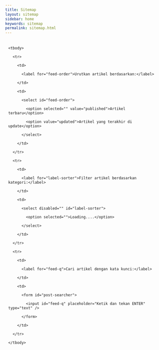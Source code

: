 ```yaml
---
title: Sitemap
layout: sitemap
sidebar: home
keywords: sitemap
permalink: sitemap.html
---
```


<style type='text/css' scoped="">

#table-outer{padding:7px 10px;margin:0 auto}

#table-outer table{width:auto;margin:0 auto;border:none!important;}

#table-outer table td{border:none!important;padding:0!important}

#table-outer form{font:inherit}

#table-outer label{display:block;text-align:right;margin:0 10px 0 0;padding:4px 0 0}

#table-outer select[disabled]{opacity:.4}

#post-searcher{display:block;margin:0;padding:0}

#table-outer input,#table-outer select{width:100%;border:1px solid #dedede;border-radius:5px;margin:0 0 5px;padding:5px;font-family: Roboto,sans-serif!important;font-size:16px!important;font-weight:500!important;text-transform:capitalize!important;outline:0;color:#333!important;-moz-box-sizing:border-box;-webkit-box-sizing:border-box;box-sizing:border-box}

#table-outer select option{min-height:1.4em!important;}

#table-outer input#feed-q{padding:5px 10px!important;}

#feed-container{background:#fff;display:block;clear:both;margin:0;padding:0;list-style:none;overflow:hidden;position:relative;border-top:none}

#feed-container li{list-style:none;margin:0;padding:0;border-top:1px solid #eee;color:#555;width:auto;float:left;display:inline}

#feed-container li .inner{margin:15px 0;height:auto;overflow:hidden;word-wrap:break-word;text-overflow:ellipsis}

#feed-container li a{text-decoration:none;color:#2C2C2C;font-weight:500}

#feed-container li a:hover{text-decoration:none;color:#E94141}

#feed-container li .news-text{margin-top:5px;line-height:1.3em!important}

#feed-container li img{margin:0 15px 5px 0;padding:7px 7px 7px 0;float:left;display:block;width:140px!important;}

#result-desc{margin:0;padding:0;}

#result-desc div,#result-desc span{display:block;margin:0;padding:5px 0 7px;color:#D64D52}

#result-desc div{color:inherit}

#feed-nav{margin:10px 0 30px;text-align:center;font-weight:500}

#feed-nav a,#feed-nav span{border:1px solid #dedede;border-radius:5px;padding:0;color:#757575;text-decoration:none;display:block;height:30px;line-height:32px}

#feed-nav a,#feed-nav span:hover{color:#1B1B1B}

#feed-nav a:active,#feed-nav a:hover{color:#555}

#feed-nav span{cursor:wait}

@media (max-width:600px){#table-outer table{margin:0 auto;width:100%}

#feed-container,#table-outer{margin:0 auto}

#feed-container li .inner{margin:5px auto;height:auto}

#feedContainer li{float:none;display:block;width:auto;height:auto}

#feed-container li .news-text, #feedContainer:after,#feed-container li img{display:none!important}

}

@media (max-width:414px){#table-outer table td{display:block;text-align:center}

#table-outer label{display:block;margin:0;padding:4px 0 0;text-align:center}

#table-outer input, #table-outer select{margin:0 0 10px}

}

</style>

<div id="table-outer">

  <table>

    <tbody>

      <tr>

        <td>

          <label for="feed-order">Urutkan artikel berdasarkan:</label>

        </td>

        <td>

          <select id="feed-order">

            <option selected="" value="published">Artikel terbaru</option>

            <option value="updated">Artikel yang terakhir di update</option>

          </select>

        </td>

      </tr>

      <tr>

        <td>

          <label for="label-sorter">Filter artikel berdasarkan kategori:</label>

        </td>

        <td>

          <select disabled="" id="label-sorter">

            <option selected="">Loading....</option>

          </select>

        </td>

      </tr>

      <tr>

        <td>

          <label for="feed-q">Cari artikel dengan kata kunci:</label>

        </td>

        <td>

          <form id="post-searcher">

            <input id="feed-q" placeholder="Ketik dan tekan ENTER" type="text" />

          </form>

        </td>

      </tr>

    </tbody>

  </table>

</div>

<br />

<header id="result-desc"></header>

<br />

<ul id="feed-container"></ul>

<div id="feed-nav">

</div>



<script type='text/javaScript'>

document.write;var loadToc,loadCategories,_toc={init:function(){var cfg={homePage:window.location.origin,maxResults:10,numChars:270,thumbWidth:140,thumbHeight:95,navText:"Tampilkan artikel selanjutnya &#9660;",resetToc:"Kembali ke Awal",noImage:"//2.bp.blogspot.com/-ex3V86fj4dQ/UrCQQa4cLsI/AAAAAAAAFdA/j2FCTmGOrog/s1100/no-thumbnail.png",loading:"<span>Memuat...</span>",counting:"<div>Memuat artikel...</div>",searching:"<span>Mencari...</span>"},w=window,d=document,el=function(id){return d.getElementById(id);},o={a:el('feed-order'),b:el('label-sorter').parentNode,c:el('post-searcher'),d:el('feed-q'),e:el('result-desc'),f:el('feed-container'),g:el('feed-nav'),h:d.getElementsByTagName('head')[0],i:0,j:null,k:'published',l:0,m:""},fn={a:function(){old=el('temporer-script');old.parentNode.removeChild(old);},b:function(param){var script=d.createElement('script');script.type="text/javascript";script.id="temporer-script";script.src=param;if(el('temporer-script'))fn.a();o.h.appendChild(script);},c:function(mode,tag,order){o.i++;o.e.innerHTML=cfg.counting;o.g.innerHTML=cfg[mode==1?"searching":"loading"];if(mode===0){fn.b(tag!==null?cfg.homePage+'/feeds/posts/summary/-/'+ tag+'?alt=json-in-script&start-index='+((o.i*cfg.maxResults)+ 1)+'&max-results='+ cfg.maxResults+'&orderby='+ order+'&callback=loadToc':cfg.homePage+'/feeds/posts/summary?alt=json-in-script&start-index='+((o.i*cfg.maxResults)+ 1)+'&max-results='+ cfg.maxResults+'&orderby='+ order+'&callback=loadToc');}else if(mode==1){fn.b(cfg.homePage+'/feeds/posts/summary?alt=json-in-script&start-index='+((o.i*cfg.maxResults)+ 1)+'&max-results='+ cfg.maxResults+'&q='+ tag+'&orderby='+ order+'&callback=loadToc');}

o.j=(tag!==null)?tag:null;o.l=mode;o.a.disabled=true;o.b.children[0].disabled=true;},d:function(json){var _h;o.g.innerHTML="";o.e.innerHTML=o.l==1?'<span>Hasil penelusuran untuk kata kunci <b>&#8220;'+ o.m+'&#8221;</b> ('+ json.feed.openSearch$totalResults.$t+' Hasil)</span>':'<div>Total: '+ json.feed.openSearch$totalResults.$t+' Artikel</div>';if("entry"in json.feed){var a=json.feed.entry,b,c,_d,e="0 Komentar",f="",g;for(var i=0;i<cfg.maxResults;i++){if(i==a.length)break;b=a[i].title.$t;_d=("summary"in a[i])?a[i].summary.$t.replace(/<br ?\/?>/ig," ").replace(/<(.*?)>/g,"").replace(/<iframe/ig,"").substring(0,cfg.numChars):"";g=("media$thumbnail"in a[i])?a[i].media$thumbnail.url.replace(/.*?:\/\//g , "//").replace(/\/s[0-9]+\-c/,"\/s"+ cfg.thumbWidth+""):cfg.noImage.replace(/\/s[0-9]+\-c/,"\/s"+ cfg.thumbWidth+"");for(var j=0,jen=a[i].link.length;j<jen;j++){c=(a[i].link[j].rel=="alternate")?a[i].link[j].href:"#";}

for(var k=0,ken=a[i].link.length;k<ken;k++){if(a[i].link[k].rel=="replies"&&a[i].link[k].type=="text/html"){e=a[i].link[k].title;break;}}

_h=d.createElement('li');_h.innerHTML='<div class="inner"><img style="width:'+ cfg.thumbWidth+'px;height:'+ cfg.thumbHeight+'px;" src="'+ g+'" alt="'+ b+'"><a class="toc-title" href="'+ c+'" target="_blank" title="'+ b+'">'+ b+'</a><div class="news-text">'+ _d+'&hellip;<br style="clear:both;"></div></div>';o.f.appendChild(_h);}

_h=d.createElement('a');_h.href='#load-more';_h.innerHTML=cfg.navText;_h.onclick=function(){fn.c(o.l,o.j,o.k);return false;};}else{_h=d.createElement('a');_h.href='#reset-content';_h.innerHTML=cfg.resetToc;_h.onclick=function(){o.i=-1;o.e.innerHTML=cfg.counting;o.f.innerHTML="";fn.c(0,null,'published');o.a.innerHTML=o.a.innerHTML;o.b.children[0].innerHTML=o.b.children[0].innerHTML;return false;};}

o.g.appendChild(_h);o.a.disabled=false;o.b.children[0].disabled=false;},e:function(json){var a=json.feed.category,b='<select id="label-sorter"><option value="" selected disabled>Pilih Kategori...</option>';for(var i=0,len=a.length;i<len;i++){b+='<option value="'+ encodeURIComponent(a[i].term).replace(/%20/g, " ")+'">'+ encodeURIComponent(a[i].term).replace(/%20/g, " ")+'</option>';}

b+='</select>';o.b.innerHTML=b;o.b.children[0].onchange=function(){o.i=-1;o.f.innerHTML="";o.g.innerHTML=cfg.loading;fn.c(0,this.value,o.k);};}};loadToc=fn.d;loadCategories=fn.e;fn.b(cfg.homePage+'/feeds/posts/summary?alt=json-in-script&start-index='+(o.i+ 1)+'&max-results='+ cfg.maxResults+'&orderby=published&callback=loadToc');fn.b(cfg.homePage+'/feeds/posts/summary?alt=json-in-script&max-results=0&orderby=published&callback=loadCategories');o.a.onchange=function(){o.i=-1;o.f.innerHTML="";o.g.innerHTML=cfg.counting;o.b.children[0].innerHTML=o.b.children[0].innerHTML;fn.c(0,null,this.value);o.k=this.value;};o.c.onsubmit=function(){o.i=-1;o.f.innerHTML="";o.m=o.d.value;fn.c(1,o.d.value,o.k);return false;};}};_toc.init();

</script>